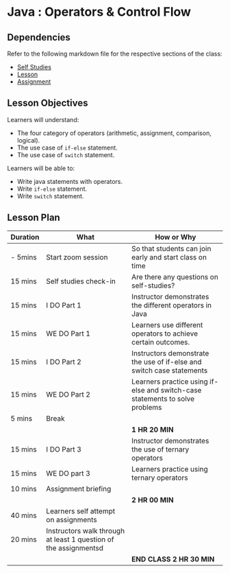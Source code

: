 # Java : Operators & Control Flow

## Dependencies

Refer to the following markdown file for the respective sections of the class:
- [Self Studies](./studies.md)
- [Lesson](./lesson.md)
- [Assignment](./assignment.md)

## Lesson Objectives

Learners will understand:
- The four category of operators (arithmetic, assignment, comparison, logical).
- The use case of `if-else` statement.
- The use case of `switch` statement.

Learners will be able to:
- Write java statements with operators.
- Write `if-else` statement.
- Write `switch` statement.

## Lesson Plan

|Duration|What|How or Why|
|--------|-----|-------|
|- 5mins |Start zoom session|So that students can join early and start class on time|
|15 mins|Self studies check-in|Are there any questions on self-studies?|
|15 mins|I DO Part 1|Instructor demonstrates the different operators in Java|
|15 mins|WE DO Part 1|Learners use different operators to achieve certain outcomes.|
|15 mins|I DO Part 2|Instructors demonstrate the use of if-else and switch case statements|
|15 mins|WE DO Part 2|Learners practice using if-else and switch-case statements to solve problems|
|5 mins| Break||
|||**1 HR 20 MIN**|
|15 mins|I DO Part 3| Instructor demonstrates the use of ternary operators |
|15 mins|WE DO part 3| Learners practice using ternary operators|
|10 mins|Assignment briefing|
|||**2 HR 00 MIN**|
|40 mins|Learners self attempt on assignments|
|20 mins|Instructors walk through at least 1 question of the assignmentsd|
|||**END CLASS 2 HR 30 MIN**|

